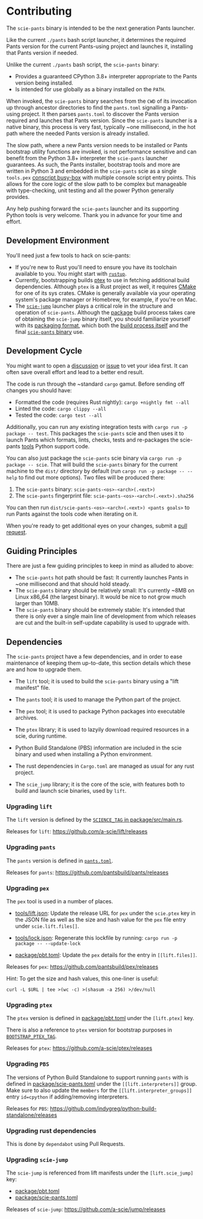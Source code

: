# Contributing

The `scie-pants` binary is intended to be the next generation Pants launcher.

Like the current `./pants` bash  script launcher, it determines the required Pants version for the
current Pants-using project and launches it, installing that Pants version if needed.

Unlike the current `./pants` bash script, the `scie-pants` binary:
+ Provides a guaranteed CPython 3.8+ interpreter appropriate to the Pants version being installed.
+ Is intended for use globally as a binary installed on the `PATH`.

When invoked, the `scie-pants` binary searches from the `CWD` of its invocation up through ancestor
directories to find the `pants.toml` signalling a Pants-using project. It then parses `pants.toml`
to discover the Pants version required and launches that Pants version. Since the `scie-pants`
launcher is a native binary, this process is very fast, typically ~one millisecond, in the hot path
where the needed Pants version is already installed.

The slow path, where a new Pants version needs to be installed or Pants bootstrap utility functions
are invoked, is not performance sensitive and can benefit from the Python 3.8+ interpreter the
`scie-pants` launcher guarantees. As such, the Pants installer, bootstrap tools and more are written
in Python 3 and embedded in the `scie-pants` scie as a single `tools.pex` [conscript busy-box](
https://pypi.org/project/conscript/) with multiple console script entry points. This allows for the
core logic of the slow path to be complex but manageable with type-checking, unit testing and all
the power Python generally provides.

Any help pushing forward the `scie-pants` launcher and its supporting Python tools is very welcome.
Thank you in advance for your time and effort.

## Development Environment

You'll need just a few tools to hack on scie-pants:
+ If you're new to Rust you'll need to ensure you have its toolchain available to you. You might
  start with [`rustup`](https://rustup.rs/).
+ Currently, bootstrapping builds [ptex](https://github.com/a-scie/ptex) to use in fetching
  additional build dependencies. Although `ptex` is a Rust project as well, it requires [CMake](
  https://cmake.org/) for one of its sys crates. CMake is generally available via your operating
  system's package manager or Homebrew, for example, if you're on Mac.
+ The [`scie-jump`](https://github.com/a-scie/jump) launcher plays a critical role in the structure
  and operation of `scie-pants`. Although the [package](package/src/main.rs) build process takes
  care of obtaining the `scie-jump` binary itself, you should familiarize yourself with its
  [packaging format](https://github.com/a-scie/jump/blob/main/docs/packaging.md), which both the
  [build process itself](package/pbt.lift.json) and the final [`scie-pants` binary](
  package/scie-pants.lift.json) use.

## Development Cycle

You might want to open a [discussion](https://github.com/pantsbuild/scie-pants/discussions) or
[issue](https://github.com/pantsbuild/scie-pants/issues) to vet your idea first. It can often save
overall effort and lead to a better end result.

The code is run through the ~standard `cargo` gamut. Before sending off changes you should have:
+ Formatted the code (requires Rust nightly): `cargo +nightly fmt --all`
+ Linted the code: `cargo clippy --all`
+ Tested the code: `cargo test --all`

Additionally, you can run any existing integration tests with `cargo run -p package -- test`. This
packages the `scie-pants` scie and then uses it to launch Pants which formats, lints, checks, tests
and re-packages the scie-pants [tools](tools) Python support code.

You can also just package the `scie-pants` scie binary via `cargo run -p package -- scie`. That will
build the `scie-pants` binary for the current machine to the `dist/` directory by default (run
`cargo run -p package -- --help` to find out more options). Two files will be produced there:
1. The `scie-pants` binary: `scie-pants-<os>-<arch>(.<ext>)`
2. The `scie-pants` fingerprint file: `scie-pants-<os>-<arch>(.<ext>).sha256`

You can then run `dist/scie-pants-<os>-<arch>(.<ext>) <pants goals>` to run Pants against the tools
code when iterating on it.

When you're ready to get additional eyes on your changes, submit a [pull request](
https://github.com/pantsbuild/scie-pants/pulls).

## Guiding Principles

There are just a few guiding principles to keep in mind as alluded to above:
+ The `scie-pants` hot path should be fast: It currently launches Pants in ~one millisecond and that
  should hold steady.
+ The `scie-pants` binary should be relatively small: It's currently ~8MB on Linux x86_64 (the
  largest binary). It would be nice to not grow much larger than 10MB.
+ The `scie-pants` binary should be extremely stable: It's intended that there is only ever a single
  main line of development from which releases are cut and the built-in self-update capability is
  used to upgrade with.

## Dependencies

The `scie-pants` project have a few dependencies, and in order to ease maintenance of keeping them
up-to-date, this section details which these are and how to upgrade them.

* The `lift` tool; it is used to build the `scie-pants` binary using a "lift manifest" file.

* The `pants` tool; it is used to manage the Python part of the project.

* The `pex` tool; it is used to package Python packages into executable archives.

* The `ptex` library; it is used to lazyily download required resources in a scie, during runtime.

* Python Build Standalone (PBS) information are included in the scie binary and used when installing
  a Python environment.

* The rust dependencies in `Cargo.toml` are managed as usual for any rust project.

* The `scie_jump` library; it is the core of the scie, with features both to build and launch scie
  binaries, used by `lift`.

### Upgrading `lift`

The `lift` version is defined by the [`SCIENCE_TAG` in package/src/main.rs](package/src/main.rs).

Releases for `lift`: https://github.com/a-scie/lift/releases

### Upgrading `pants`

The `pants` version is defined in [`pants.toml`](pants.toml).

Releases for `pants`: https://github.com/pantsbuild/pants/releases

### Upgrading `pex`

The `pex` tool is used in a number of places.

* [tools/lift.json](tools/lift.json): Update the release URL for `pex` under the `scie.ptex` key in
  the JSON file as well as the size and hash value for the `pex` file entry under
  `scie.lift.files[]`.

* [tools/lock.json](tools/lock.json): Regenerate this lockfile by running:
  `cargo run -p package -- --update-lock`

* [package/pbt.toml](package/pbt.toml): Update the `pex` details for the entry in `[[lift.files]]`.

Releases for `pex`: https://github.com/pantsbuild/pex/releases

Hint: To get the size and hash values, this one-liner is useful:

    curl -L $URL | tee >(wc -c) >(shasum -a 256) >/dev/null

### Upgrading `ptex`

The `ptex` version is defined in [package/pbt.toml](package/pbt.toml) under the `[lift.ptex]` key.

There is also a reference to `ptex` version for bootstrap purposes in [`BOOTSTRAP_PTEX_TAG`](package/src/utils/build.rs).

Releases for `ptex`: https://github.com/a-scie/ptex/releases

### Upgrading `PBS`

The versions of Python Build Standalone to support running `pants` with is defined in
[package/scie-pants.toml](package/scie-pants.toml) under the `[[lift.interpreters]]` group. Make
sure to also update the `members` for the `[[lift.interpreter_groups]]` entry `id=cpython` if
adding/removing interpreters.

Releases for `PBS`: https://github.com/indygreg/python-build-standalone/releases

### Upgrading rust dependencies

This is done by `dependabot` using Pull Requests.

### Upgrading `scie-jump`

The `scie-jump` is referenced from lift manifests under the `[lift.scie_jump]` key:

* [package/pbt.toml](package/pbt.toml)
* [package/scie-pants.toml](package/scie-pants.toml)

Releases of `scie-jump`: https://github.com/a-scie/jump/releases
